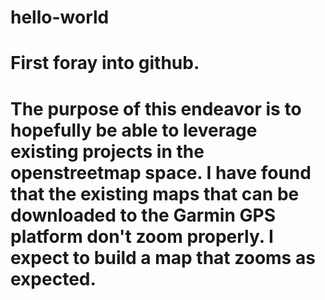 # hello-world
# First foray into github. 
# The purpose of this endeavor is to hopefully be able to leverage existing projects in the openstreetmap space. I have found that the existing maps that can be downloaded to the Garmin GPS platform don't zoom properly. I expect to build a map that zooms as expected.
